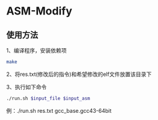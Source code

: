 # ASM-Modify
## 使用方法
1、编译程序，安装依赖项
```bash
make
```
2、将res.txt(修改后的指令)和希望修改的elf文件放置该目录下

3、执行如下命令
```bash
./run.sh $input_file $input_asm
```
例：./run.sh res.txt gcc_base.gcc43-64bit

